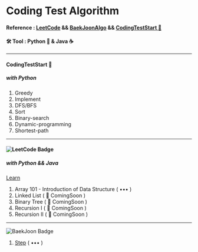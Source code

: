 # Coding Test Algorithm

#### Reference : [LeetCode](leetcode.com) && [BaekJoonAlgo](https://www.acmicpc.net/) && [CodingTestStart 📖](https://github.com/ndb796/python-for-coding-test)

#### 🛠 Tool : Python 🐍 & Java ☕️

---

#### CodingTestStart 📖

##### with Python

1. Greedy
2. Implement
3. DFS/BFS
4. Sort
5. Binary-search
6. Dynamic-programming
7. Shortest-path

---

#### ![LeetCode Badge](https://img.shields.io/badge/LeetCode-ffffff?style=for-the-badge&logo=leetcode&logoColor=black)

##### with Python && Java

[Learn](https://leetcode.com/explore/learn/)

1. Array 101 - Introduction of Data Structure ( ••• )
2. Linked List ( 🤞 ComingSoon )
3. Binary Tree ( 🤞 ComingSoon )
4. Recursion I ( 🤞 ComingSoon )
5. Recursion II ( 🤞 ComingSoon )

---

![BaekJoon Badge](https://img.shields.io/badge/BaekJoon-ffffff?style=for-the-badge&logoColor=black)

1. [Step](https://www.acmicpc.net/step) ( ••• )
